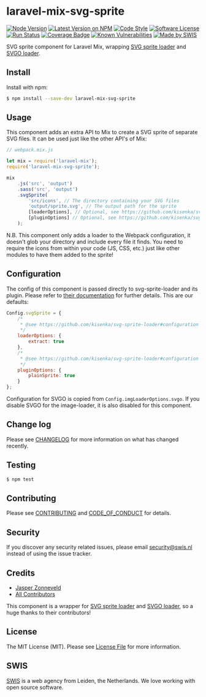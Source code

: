 # laravel-mix-svg-sprite

[![Node Version](https://img.shields.io/node/v/laravel-mix-svg-sprite.svg)](https://www.npmjs.com/package/laravel-mix-svg-sprite)
[![Latest Version on NPM](https://img.shields.io/npm/v/laravel-mix-svg-sprite.svg)](https://www.npmjs.com/package/laravel-mix-svg-sprite)
[![Code Style](https://img.shields.io/badge/code%20style-standard-brightgreen.svg)](http://standardjs.com)
[![Software License](https://img.shields.io/github/license/swisnl/laravel-mix-svg-sprite.svg)](LICENSE)
[![Run Status](https://api.shippable.com/projects/5ad5a5902c5e9807003333da/badge?branch=master)](https://app.shippable.com/github/swisnl/laravel-mix-svg-sprite)
[![Coverage Badge](https://api.shippable.com/projects/5ad5a5902c5e9807003333da/coverageBadge?branch=master)](https://app.shippable.com/github/swisnl/laravel-mix-svg-sprite)
[![Known Vulnerabilities](https://img.shields.io/snyk/vulnerabilities/npm/laravel-mix-svg-sprite.svg)](https://snyk.io/test/github/swisnl/laravel-mix-svg-sprite?targetFile=package.json)
[![Made by SWIS](https://img.shields.io/badge/%F0%9F%9A%80-made%20by%20SWIS-%23D9021B.svg)](https://www.swis.nl)

SVG sprite component for Laravel Mix, wrapping [SVG sprite loader](https://github.com/kisenka/svg-sprite-loader) and [SVGO loader](https://github.com/rpominov/svgo-loader).

## Install

Install with npm:
```bash
$ npm install --save-dev laravel-mix-svg-sprite
```

## Usage

This component adds an extra API to Mix to create a SVG sprite of separate SVG files.
It can be used just like the other API's of Mix:

```javascript
// webpack.mix.js

let mix = require('laravel-mix');
require('laravel-mix-svg-sprite');

mix
    .js('src', 'output')
    .sass('src', 'output')
    .svgSprite(
        'src/icons', // The directory containing your SVG files
        'output/sprite.svg', // The output path for the sprite
        [loaderOptions], // Optional, see https://github.com/kisenka/svg-sprite-loader#configuration
        [pluginOptions] // Optional, see https://github.com/kisenka/svg-sprite-loader#configuration
    );
```

N.B. This component only adds a loader to the Webpack configuration, it doesn't glob your directory and include every file it finds.
You need to require the icons from within your code (JS, CSS, etc.) just like other modules to have them added to the sprite!

## Configuration

The config of this component is passed directly to svg-sprite-loader and its plugin.
Please refer to [their documentation](https://github.com/kisenka/svg-sprite-loader#configuration) for further details.
This are our defaults:

```javascript
Config.svgSprite = {
    /*
     * @see https://github.com/kisenka/svg-sprite-loader#configuration
     */
    loaderOptions: {
        extract: true
    },
    /*
     * @see https://github.com/kisenka/svg-sprite-loader#configuration
     */
    pluginOptions: {
        plainSprite: true
    }    
};
```

Configuration for SVGO is copied from ``Config.imgLoaderOptions.svgo``.
If you disable SVGO for the image-loader, it is also disabled for this component.

## Change log

Please see [CHANGELOG](CHANGELOG.md) for more information on what has changed recently.

## Testing

``` bash
$ npm test
```

## Contributing

Please see [CONTRIBUTING](CONTRIBUTING.md) and [CODE_OF_CONDUCT](CODE_OF_CONDUCT.md) for details.

## Security

If you discover any security related issues, please email security@swis.nl instead of using the issue tracker.

## Credits

- [Jasper Zonneveld](https://github.com/JaZo)
- [All Contributors](../../contributors)

This component is a wrapper for [SVG sprite loader](https://github.com/kisenka/svg-sprite-loader/graphs/contributors) and [SVGO loader](https://github.com/rpominov/svgo-loader/graphs/contributors), so a huge thanks to their contributors!

## License

The MIT License (MIT). Please see [License File](LICENSE) for more information.

## SWIS

[SWIS](https://www.swis.nl) is a web agency from Leiden, the Netherlands. We love working with open source software.

